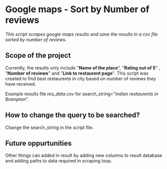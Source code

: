# Google maps - Sort by Number of reviews
*This script scrapes google maps results and save the results in a csv file sorted by number of reviews.*


## Scope of the project
Currently, the results only include "**Name of the place**", "**Rating out of 5**" , "**Number of reviews**" and "**Link to restaurent page**". 
This script was created to find best restaurents in city based on number of reviews they have received.

Example results file *res_data.csv* for search_string="*indian restaurents in Brampton*".

## How to change the query to be searched?
Change the search_string in the script file.




## Future oppurtunities
Other things can added in result by adding new columns to result database and adding paths to data required in scraping loop.

